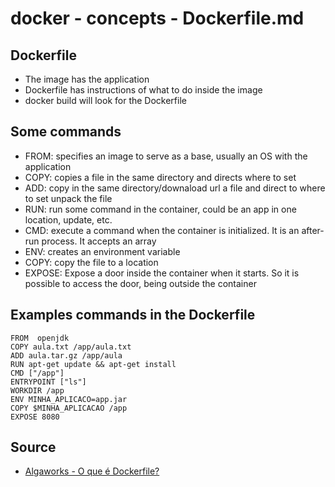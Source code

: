 # docker - concepts - Dockerfile.md

## Dockerfile

<ul>
  <li>
      The image has the application
  </li>
  <li>
      Dockerfile has instructions of what to do inside the image
  </li>
  <li>
      docker build will look for the Dockerfile
  </li>
</ul> 
  

## Some commands


<ul>
  <li>
      FROM: specifies an image to serve as a base, usually an OS with the application
  </li>
  <li>
      COPY: copies a file in the same directory and directs where to set
  </li>
  <li>
      ADD: copy in the same directory/downaload url a file and direct to where to set unpack the file
  </li>
  <li>
      RUN: run some command in the container, could be an app in one location, update, etc.
  </li>
  <li>
      CMD: execute a command when the container is initialized. It is an after-run process. It accepts an array
  </li>
  <li>
      ENV: creates an environment variable
  </li>
  <li>
      COPY: copy the file to a location
  </li>
  <li>
      EXPOSE: Expose a door inside the container when it starts. So it is possible to access the door, being outside the container
  </li>
</ul> 

## Examples commands in the Dockerfile

```
FROM  openjdk
COPY aula.txt /app/aula.txt
ADD aula.tar.gz /app/aula
RUN apt-get update && apt-get install
CMD ["/app"]
ENTRYPOINT ["ls"]
WORKDIR /app
ENV MINHA_APLICACO=app.jar
COPY $MINHA_APLICACAO /app
EXPOSE 8080
```


## Source

<ul>
   <li>
     <a href="https://www.youtube.com/watch?v=5QGexrfqu60">Algaworks - O que é Dockerfile?</a>
   </li>
 </ul>










  

